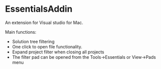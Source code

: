# EssentialsAddin
An extension for Visual studio for Mac.

Main functions:
  - Solution tree filtering
  - One click to open file functionality.
  - Expand project filter when closing all projects
  - The filter pad can be opened from the Tools->Essentials or View->Pads menu
